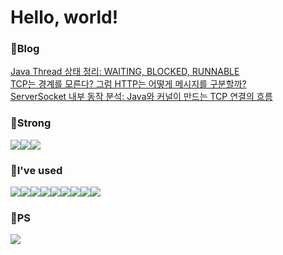 <h1>Hello, world!</h1>
<p>
    <h3>🧠Blog</h3>
    <a href="https://velog.io/@junsk50/Java-Thread-%EC%83%81%ED%83%9C-%EC%A0%95%EB%A6%AC">Java Thread 상태 정리: WAITING, BLOCKED, RUNNABLE
</a>
    <br/>
    <a href="https://velog.io/@junsk50/TCP%EB%8A%94-%EA%B2%BD%EA%B3%84%EB%A5%BC-%EB%AA%A8%EB%A5%B8%EB%8B%A4-%EA%B7%B8%EB%9F%BC-HTTP%EB%8A%94-%EC%96%B4%EB%96%BB%EA%B2%8C-%EB%A9%94%EC%8B%9C%EC%A7%80%EB%A5%BC-%EA%B5%AC%EB%B6%84%ED%95%A0%EA%B9%8C">TCP는 경계를 모른다? 그럼 HTTP는 어떻게 메시지를 구분할까?</a>
    <br/>
    <a href="https://velog.io/@junsk50/TCP-3-Way-Handshake-%EC%9D%B4%ED%9B%84-Java%EC%97%90%EC%84%9C-%EC%97%B0%EA%B2%B0%EC%9D%B4-%EC%B2%98%EB%A6%AC%EB%90%98%EB%8A%94-%EA%B3%BC%EC%A0%95">ServerSocket 내부 동작 분석: Java와 커널이 만드는 TCP 연결의 흐름</a>
</p>
<p>
    <h3>💪Strong</h3>
    <div style="display:flex; flex-direction:row;">
  <img src="https://img.shields.io/badge/MySQL-4479A1?style=for-the-badge&logo=mysql&logoColor=white">
  <img src="https://img.shields.io/badge/java-%23ED8B00.svg?style=for-the-badge&logo=openjdk&logoColor=white">
    <img src="https://img.shields.io/badge/springboot-6DB33F?style=for-the-badge&logo=springboot&logoColor=white"> 
</div>
</p>

<p>
    <h3>🦾I've used</h3>
    <div style="display:flex; flex-direction:row;">
    <img src="https://img.shields.io/badge/Linux-FCC624?style=for-the-badge&logo=linux&logoColor=white">
    <img src="https://img.shields.io/badge/Docker-2496ED?style=for-the-badge&logo=docker&logoColor=white">
    <img src="https://img.shields.io/badge/Javascript-F7DF1E?style=for-the-badge&logo=javascript&logoColor=white">
    <img src="https://img.shields.io/badge/NGINX-009639?style=for-the-badge&logo=nginx&logoColor=white">
    <img src="https://img.shields.io/badge/jenkins-%232C5263.svg?style=for-the-badge&logo=jenkins&logoColor=white">
    <br/>
    <img src="https://img.shields.io/badge/spring-%236DB33F.svg?style=for-the-badge&logo=spring&logoColor=white">
    <img src="https://img.shields.io/badge/redis-%23DD0031.svg?style=for-the-badge&logo=redis&logoColor=white">
    <img src="https://img.shields.io/badge/postgres-%23316192.svg?style=for-the-badge&logo=postgresql&logoColor=white">
    <img src="https://img.shields.io/badge/vuejs-%2335495e.svg?style=for-the-badge&logo=vuedotjs&logoColor=%234FC08D">
</div>
</p>
<p>
    <h3>🦵PS</h3>
    <a href="https://solved.ac/junsk50/">
        <img src="http://mazassumnida.wtf/api/v2/generate_badge?boj=junsk50">
    </a>
</p>




